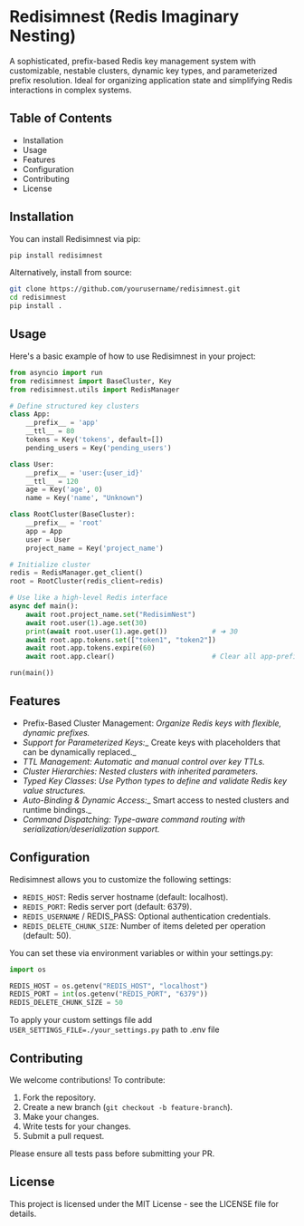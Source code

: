 # Redisimnest (Redis Imaginary Nesting)

A sophisticated, prefix-based Redis key management system with customizable, nestable clusters, dynamic key types, and parameterized prefix resolution. Ideal for organizing application state and simplifying Redis interactions in complex systems.

## Table of Contents
- Installation
- Usage
- Features
- Configuration
- Contributing
- License

## Installation

You can install Redisimnest via pip:

``` bash
pip install redisimnest
```

Alternatively, install from source:
``` bash
git clone https://github.com/yourusername/redisimnest.git
cd redisimnest
pip install .
```
## Usage

Here's a basic example of how to use Redisimnest in your project:
``` python
from asyncio import run
from redisimnest import BaseCluster, Key
from redisimnest.utils import RedisManager

# Define structured key clusters
class App:
    __prefix__ = 'app'
    __ttl__ = 80
    tokens = Key('tokens', default=[])
    pending_users = Key('pending_users')

class User:
    __prefix__ = 'user:{user_id}'
    __ttl__ = 120
    age = Key('age', 0)
    name = Key('name', "Unknown")

class RootCluster(BaseCluster):
    __prefix__ = 'root'
    app = App
    user = User
    project_name = Key('project_name')

# Initialize cluster
redis = RedisManager.get_client()
root = RootCluster(redis_client=redis)

# Use like a high-level Redis interface
async def main():
    await root.project_name.set("RedisimNest")
    await root.user(1).age.set(30)
    print(await root.user(1).age.get())           # ➜ 30
    await root.app.tokens.set(["token1", "token2"])
    await root.app.tokens.expire(60)
    await root.app.clear()                        # Clear all app-prefixed keys

run(main())
```



## Features

- Prefix-Based Cluster Management: _Organize Redis keys with flexible, dynamic prefixes._
- *Support for Parameterized Keys:*_ Create keys with placeholders that can be dynamically replaced._
- *TTL Management:* _Automatic and manual control over key TTLs._
- *Cluster Hierarchies:* _Nested clusters with inherited parameters._
- *Typed Key Classes*: _Use Python types to define and validate Redis key value structures._
- *Auto-Binding & Dynamic Access:*_ Smart access to nested clusters and runtime bindings._
- *Command Dispatching:* _Type-aware command routing with serialization/deserialization support._

## Configuration

Redisimnest allows you to customize the following settings:

- `REDIS_HOST`: Redis server hostname (default: localhost).
- `REDIS_PORT`: Redis server port (default: 6379).
- `REDIS_USERNAME` / REDIS_PASS: Optional authentication credentials.
- `REDIS_DELETE_CHUNK_SIZE`: Number of items deleted per operation (default: 50).

You can set these via environment variables or within your settings.py:
``` python
import os

REDIS_HOST = os.getenv("REDIS_HOST", "localhost")
REDIS_PORT = int(os.getenv("REDIS_PORT", "6379"))
REDIS_DELETE_CHUNK_SIZE = 50
```

To apply your custom settings file add ```USER_SETTINGS_FILE=./your_settings.py``` path to .env file

## Contributing

We welcome contributions! To contribute:

1. Fork the repository.
2. Create a new branch (`git checkout -b feature-branch`).
3. Make your changes.
4. Write tests for your changes.
5. Submit a pull request.

Please ensure all tests pass before submitting your PR.

## License

This project is licensed under the MIT License - see the LICENSE file for details.

